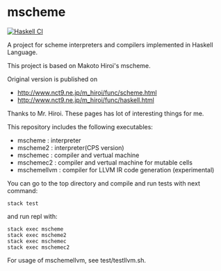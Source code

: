 # mscheme

[![Haskell CI](https://github.com/HiroShinke/mscheme/actions/workflows/haskell.yml/badge.svg)](https://github.com/HiroShinke/mscheme/actions/workflows/haskell.yml)

A project for scheme interpreters and compilers implemented in Haskell Language.

This project is based on Makoto Hiroi's mscheme.

Original version is published on 

* http://www.nct9.ne.jp/m_hiroi/func/scheme.html
* http://www.nct9.ne.jp/m_hiroi/func/haskell.html

Thanks to Mr. Hiroi.
These pages has lot of interesting things for me.

This repository includes the following executables: 
* mscheme   : interpreter
* mscheme2  : interpreter(CPS version)
* mschemec  : compiler and vertual machine
* mschemec2 : compiler and vertual machine for mutable cells
* mschemellvm : compiler for LLVM IR code generation (experimental)

You can go to the top directory and 
compile and run tests with next command:

```shell
stack test
```
and run repl with:

```shell
stack exec mscheme
stack exec mscheme2
stack exec mschemec
stack exec mschemec2
```
For usage of mschemellvm, see test/testllvm.sh. 

